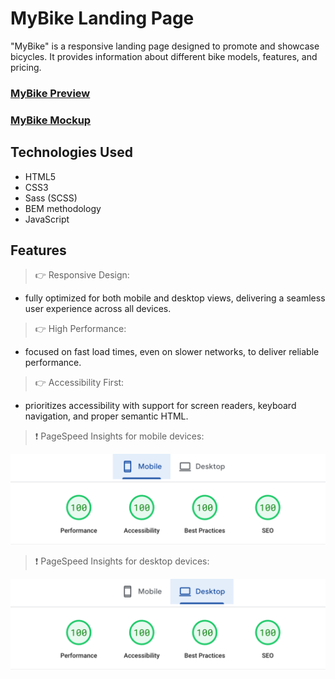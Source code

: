# MyBike Landing Page

"MyBike" is a responsive landing page designed to promote and showcase bicycles. It provides information about different bike models, features, and pricing.

### [MyBike Preview](https://my-bike-web.netlify.app/)

### [MyBike Mockup](https://www.figma.com/file/NZQAIydtHo5QkINyGLHNcq/BIKE-New-Version?node-id=0%3A1)

## Technologies Used

-   HTML5
-   CSS3
-   Sass (SCSS)
-   BEM methodology
-   JavaScript

## Features

> 👉 Responsive Design:

-   fully optimized for both mobile and desktop views, delivering a seamless user experience across all devices.

> 👉 High Performance:

-   focused on fast load times, even on slower networks, to deliver reliable performance.

> 👉 Accessibility First:

-   prioritizes accessibility with support for screen readers, keyboard navigation, and proper semantic HTML.

> ❗ PageSpeed ​​​​Insights for mobile devices:

![REPORT](/readme-report/page-speed-mob.png)

> ❗ PageSpeed ​​​​Insights for desktop devices:

![REPORT](/readme-report/page-speed-desk.png)
